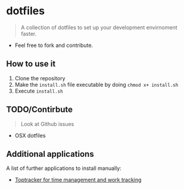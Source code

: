 # dotfiles

> A collection of dotfiles to set up your development envirnoment faster.

* Feel free to fork and contribute.

## How to use it

1. Clone the repository
2. Make the `install.sh` file executable by doing `chmod x+ install.sh`
3. Execute `install.sh`

## TODO/Contirbute

> Look at Github issues

* OSX dotfiles

## Additional applications

A list of further applications to install manually:

* [Toptracker for time management and work tracking](https://www.toptal.com/tracker)
